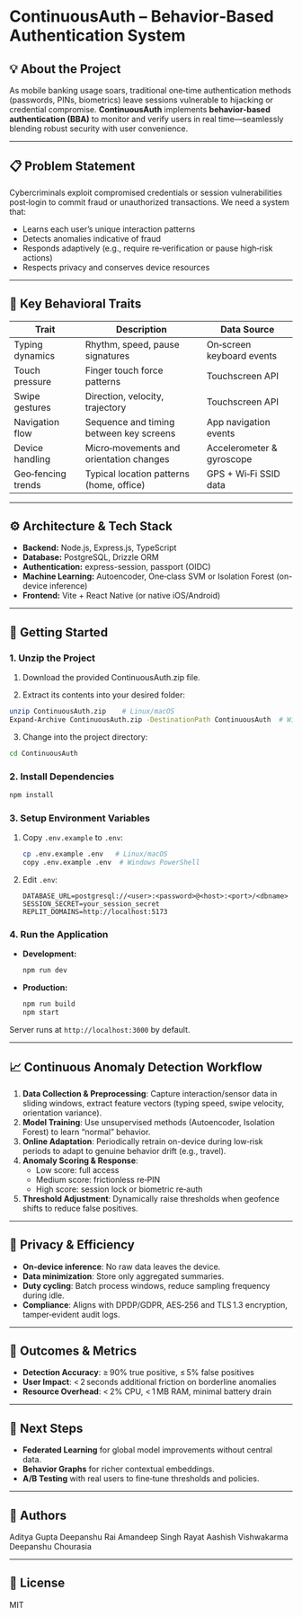 # ContinuousAuth – Behavior‑Based Authentication System

## 💡 About the Project

As mobile banking usage soars, traditional one‑time authentication methods (passwords, PINs, biometrics) leave sessions vulnerable to hijacking or credential compromise. **ContinuousAuth** implements **behavior‑based authentication (BBA)** to monitor and verify users in real time—seamlessly blending robust security with user convenience.

---

## 📋 Problem Statement

Cybercriminals exploit compromised credentials or session vulnerabilities post‑login to commit fraud or unauthorized transactions. We need a system that:

- Learns each user’s unique interaction patterns
- Detects anomalies indicative of fraud
- Responds adaptively (e.g., require re‑verification or pause high‑risk actions)
- Respects privacy and conserves device resources

---

## 🔑 Key Behavioral Traits

| Trait              | Description                              | Data Source               |
| ------------------ | ---------------------------------------- | ------------------------- |
| Typing dynamics    | Rhythm, speed, pause signatures          | On‑screen keyboard events |
| Touch pressure     | Finger touch force patterns              | Touchscreen API           |
| Swipe gestures     | Direction, velocity, trajectory          | Touchscreen API           |
| Navigation flow    | Sequence and timing between key screens  | App navigation events     |
| Device handling    | Micro‑movements and orientation changes  | Accelerometer & gyroscope |
| Geo‑fencing trends | Typical location patterns (home, office) | GPS + Wi‑Fi SSID data     |

---

## ⚙️ Architecture & Tech Stack

- **Backend:** Node.js, Express.js, TypeScript
- **Database:** PostgreSQL, Drizzle ORM
- **Authentication:** express-session, passport (OIDC)
- **Machine Learning:** Autoencoder, One‑class SVM or Isolation Forest (on-device inference)
- **Frontend:** Vite + React Native (or native iOS/Android)

---

## 🚀 Getting Started

### 1. Unzip the Project

1. Download the provided ContinuousAuth.zip file.

2. Extract its contents into your desired folder:

```bash
unzip ContinuousAuth.zip    # Linux/macOS
Expand-Archive ContinuousAuth.zip -DestinationPath ContinuousAuth  # Windows PowerShell
```
3. Change into the project directory:

```bash
cd ContinuousAuth
```

### 2. Install Dependencies

```bash
npm install
```

### 3. Setup Environment Variables

1. Copy `.env.example` to `.env`:
   ```bash
   cp .env.example .env   # Linux/macOS
   copy .env.example .env  # Windows PowerShell
   ```
2. Edit `.env`:
   ```env
   DATABASE_URL=postgresql://<user>:<password>@<host>:<port>/<dbname>
   SESSION_SECRET=your_session_secret
   REPLIT_DOMAINS=http://localhost:5173
   ```

### 4. Run the Application

- **Development:**
  ```bash
  npm run dev
  ```
- **Production:**
  ```bash
  npm run build
  npm start
  ```

Server runs at `http://localhost:3000` by default.

---

## 📈 Continuous Anomaly Detection Workflow

1. **Data Collection & Preprocessing**: Capture interaction/sensor data in sliding windows, extract feature vectors (typing speed, swipe velocity, orientation variance).
2. **Model Training**: Use unsupervised methods (Autoencoder, Isolation Forest) to learn “normal” behavior.
3. **Online Adaptation**: Periodically retrain on-device during low‑risk periods to adapt to genuine behavior drift (e.g., travel).
4. **Anomaly Scoring & Response**:
   - Low score: full access
   - Medium score: frictionless re‑PIN
   - High score: session lock or biometric re‑auth
5. **Threshold Adjustment**: Dynamically raise thresholds when geofence shifts to reduce false positives.

---

## 🔐 Privacy & Efficiency

- **On‑device inference**: No raw data leaves the device.
- **Data minimization**: Store only aggregated summaries.
- **Duty cycling**: Batch process windows, reduce sampling frequency during idle.
- **Compliance**: Aligns with DPDP/GDPR, AES‑256 and TLS 1.3 encryption, tamper‑evident audit logs.

---

## 🎯 Outcomes & Metrics

- **Detection Accuracy**: ≥ 90% true positive, ≤ 5% false positives
- **User Impact**: < 2 seconds additional friction on borderline anomalies
- **Resource Overhead**: < 2% CPU, < 1 MB RAM, minimal battery drain

---

## 🚀 Next Steps

- **Federated Learning** for global model improvements without central data.
- **Behavior Graphs** for richer contextual embeddings.
- **A/B Testing** with real users to fine‑tune thresholds and policies.

---

## 👤 Authors

Aditya Gupta
Deepanshu Rai
Amandeep Singh Rayat
Aashish Vishwakarma
Deepanshu Chourasia 

---

## 📄 License

MIT

